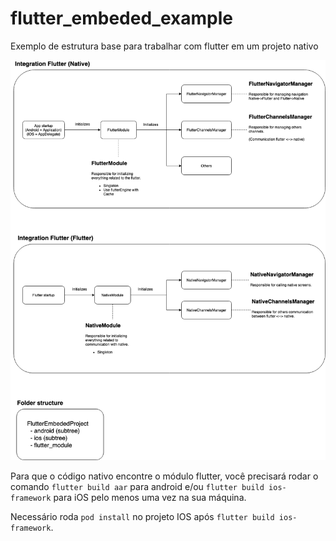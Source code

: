 # flutter_embeded_example

Exemplo de estrutura base para trabalhar com flutter em um projeto nativo

![IMG](https://github.com/RafaelBarbosatec/flutter_embeded_example/blob/main/flutter_embeded.png)

Para que o código nativo encontre o módulo flutter, você precisará rodar o comando `flutter build aar` para android e/ou `flutter build ios-framework` para iOS pelo menos uma vez na sua máquina.

Necessário roda `pod install` no projeto IOS após `flutter build ios-framework`.

